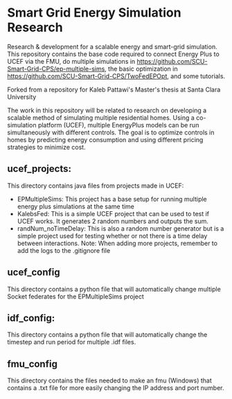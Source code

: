 # Smart Grid Energy Simulation Research
Research & development for a scalable energy and smart-grid simulation. This repository contains the base code required to connect Energy Plus to UCEF via the FMU, do multiple simulations in https://github.com/SCU-Smart-Grid-CPS/ep-multiple-sims, the basic optimization in https://github.com/SCU-Smart-Grid-CPS/TwoFedEPOpt, and some tutorials. 

Forked from a repository for Kaleb Pattawi's Master's thesis at Santa Clara University

The work in this repository will be related to research on developing a scalable method of simulating multiple residential homes.  Using a co-simulation platform (UCEF), multiple EnergyPlus models can be run simultaneously with different controls.  The goal is to optimize controls in homes by predicting energy consumption and using different pricing strategies to minimize cost.

## ucef_projects:
This directory contains java files from projects made in UCEF:
- EPMultipleSims: This project has a base setup for running multiple energy plus simulations at the same time
- KalebsFed: This is a simple UCEF project that can be used to test if UCEF works.  It generates 2 random numbers and outputs the sum.
- randNum_noTimeDelay: This is also a random number generator but is a simple project used for testing whether or not there is a time delay between interactions.
Note: When adding more projects, remember to add the logs to the .gitignore file

## ucef_config
This directory contains a python file that will automatically change multiple Socket federates for the EPMultipleSims project

## idf_config:
This directory contains a python file that will automatically change the timestep and run period for multiple .idf files.

## fmu_config
This directory contains the files needed to make an fmu (Windows) that contains a .txt file for more easily changing the IP address and port number.
